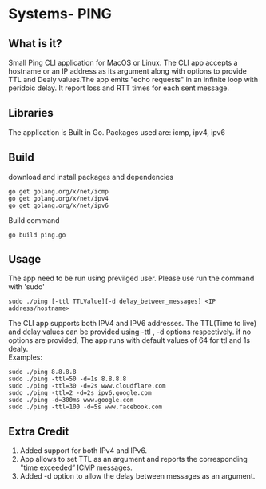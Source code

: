 # Systems- PING

## What is it?

Small Ping CLI application for MacOS or Linux. The CLI app accepts a hostname or an IP address as its argument along with options to provide TTL and Dealy values.The app emits "echo requests" in an infinite loop with peridoic delay. It report loss and RTT times for each sent message.

## Libraries
The application is Built in Go. Packages used are: icmp, ipv4, ipv6

## Build
download and install packages and dependencies
```
go get golang.org/x/net/icmp
go get golang.org/x/net/ipv4
go get golang.org/x/net/ipv6

```
Build command
```
go build ping.go

```
## Usage
The app need to be run using previlged user. Please use run the command with 'sudo'

```
sudo ./ping [-ttl TTLValue][-d delay_between_messages] <IP address/hostname>
```
The CLI app supports both IPV4 and IPV6 addresses. The TTL(Time to live) and delay values can be provided using -ttl , -d options respectively. if no options are provided, The app runs with default values of 64 for ttl and 1s dealy.   
Examples:
```
sudo ./ping 8.8.8.8
sudo ./ping -ttl=50 -d=1s 8.8.8.8
sudo ./ping -ttl=30 -d=2s www.cloudflare.com
sudo ./ping -ttl=2 -d=2s ipv6.google.com
sudo ./ping -d=300ms www.google.com
sudo ./ping -ttl=100 -d=5s www.facebook.com
```
## Extra Credit

1. Added support for both IPv4 and IPv6.
2. App allows to set TTL as an argument and reports the corresponding "time exceeded” ICMP messages.
3. Added -d option to allow the delay between messages as an argument.
